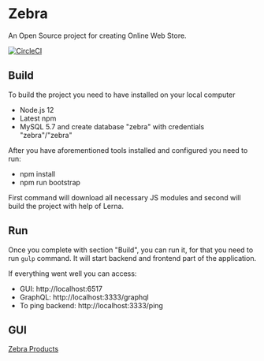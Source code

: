 # Zebra

An Open Source project for creating Online Web Store.

[![CircleCI](https://circleci.com/gh/acierto/zebra.svg?style=svg)](https://circleci.com/gh/acierto/zebra)

## Build

To build the project you need to have installed on your local computer
* Node.js 12
* Latest npm
* MySQL 5.7 and create database "zebra" with credentials "zebra"/"zebra"

After you have aforementioned tools installed and configured you need to run:
* npm install 
* npm run bootstrap

First command will download all necessary JS modules and second will build the project with help of Lerna.

## Run 

Once you complete with section "Build", you can run it, for that you need to run `gulp` command. 
It will start backend and frontend part of the application.

If everything went well you can access:
 * GUI: http://localhost:6517
 * GraphQL: http://localhost:3333/graphql
 * To ping backend: http://localhost:3333/ping
 
 ## GUI 
 
 [Zebra Products](docs/zebra-products.png)
 
 
